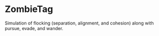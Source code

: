 # ZombieTag
Simulation of flocking (separation, alignment, and cohesion) along with pursue, evade, and wander.
